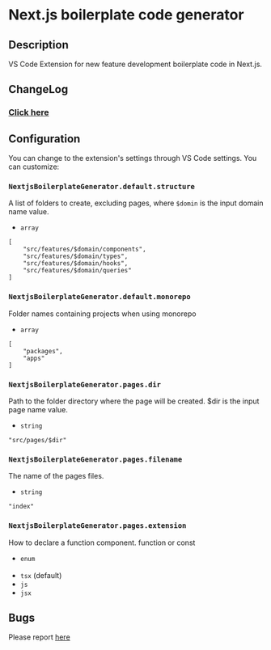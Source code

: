 # Next.js boilerplate code generator

## Description

VS Code Extension for new feature development boilerplate code in Next.js.

## ChangeLog

### [Click here](CHANGELOG.md)

## Configuration

You can change to the extension's settings through VS Code settings. You can customize:

### `NextjsBoilerplateGenerator.default.structure`

A list of folders to create, excluding pages, where `$domin` is the input domain name value.

- `array`

```
[
	"src/features/$domain/components",
	"src/features/$domain/types",
	"src/features/$domain/hooks",
	"src/features/$domain/queries"
]
```

### `NextjsBoilerplateGenerator.default.monorepo`

Folder names containing projects when using monorepo

- `array`

```
[
	"packages",
	"apps"
]
```

### `NextjsBoilerplateGenerator.pages.dir`

Path to the folder directory where the page will be created. $dir is the input page name value.

- `string`

```
"src/pages/$dir"
```

### `NextjsBoilerplateGenerator.pages.filename`

The name of the pages files.

- `string`

```
"index"
```

### `NextjsBoilerplateGenerator.pages.extension`

How to declare a function component. function or const

- `enum`
  <br/><br/>
- `tsx` (default)
- `js`
- `jsx`

## Bugs

Please report [here](https://github.com/sh031224/vscode-nextjs-boilerplate-generator/issues)

